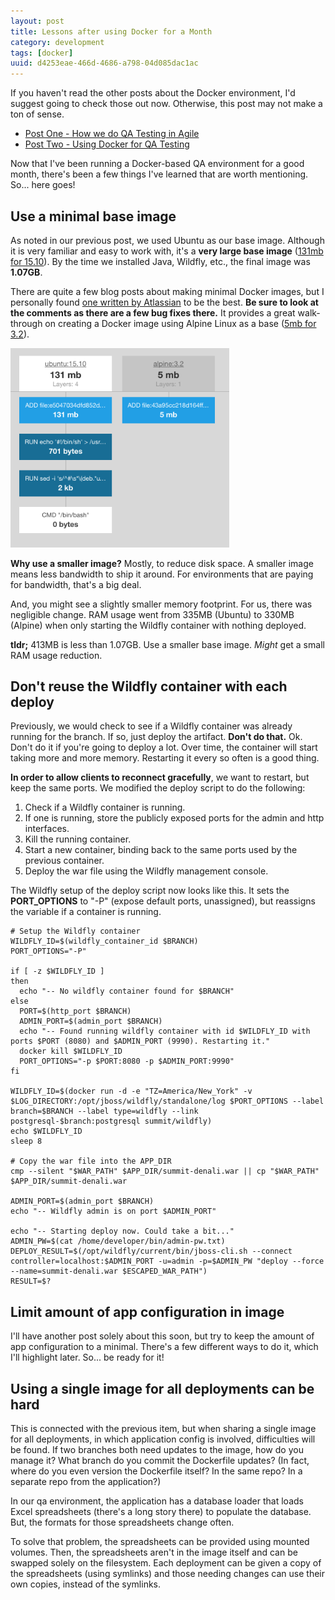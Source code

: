 ```yaml
---
layout: post
title: Lessons after using Docker for a Month 
category: development
tags: [docker]
uuid: d4253eae-466d-4686-a798-04d085dac1ac
---
```


<div class="alert alert-info">
  If you haven't read the other posts about the Docker environment, I'd suggest going to check those out now. Otherwise, this post may not make a ton of sense.

  <ul>
    <li><a href="/2015/10/how-we-do-qa-testing-in-agile">Post One - How we do QA Testing in
 Agile</a></li>
    <li><a href="/2015/10/using-docker-for-qa-testing">Post Two - Using Docker for QA Testing</a></li>
  </ul>
</div>

Now that I've been running a Docker-based QA environment for a good month, there's been a few things I've learned that are worth mentioning.  So... here goes!



## Use a minimal base image

As noted in our previous post, we used Ubuntu as our base image.  Although it is very familiar and easy to work with, it's a **very large base image** ([131mb for 15.10](https://imagelayers.io/?images=ubuntu:15.10)).  By the time we installed Java, Wildfly, etc., the final image was **1.07GB**.

There are quite a few blog posts about making minimal Docker images, but I personally found [one written by Atlassian](https://developer.atlassian.com/blog/2015/08/minimal-java-docker-containers/) to be the best.  **Be sure to look at the comments as there are a few bug fixes there.** It provides a great walk-through on creating a Docker image using Alpine Linux as a base ([5mb for 3.2](https://imagelayers.io/?images=alpine:3.2)).

<div class="text-center">
  <a href="https://imagelayers.io/?images=ubuntu:15.10,alpine:3.2"><img style="width:350px;" src="/images/ubuntu_vs_alpine_docker_imagesizes.png" alt="Image size comparison - Ubuntu vs Alpine" /></a>
</div>

**Why use a smaller image?** Mostly, to reduce disk space. A smaller image means less bandwidth to ship it around. For environments that are paying for bandwidth, that's a big deal.

And, you might see a slightly smaller memory footprint. For us, there was negligible change.  RAM usage went from 335MB (Ubuntu) to 330MB (Alpine) when only starting the Wildfly container with nothing deployed.

**tldr;** 413MB is less than 1.07GB. Use a smaller base image. _Might_ get a small RAM usage reduction.


## Don't reuse the Wildfly container with each deploy

Previously, we would check to see if a Wildfly container was already running for the branch. If so, just deploy the artifact. **Don't do that.** Ok. Don't do it if you're going to deploy a lot.  Over time, the container will start taking more and more memory.  Restarting it every so often is a good thing.

**In order to allow clients to reconnect gracefully**, we want to restart, but keep the same ports. We modified the deploy script to do the following:

1. Check if a Wildfly container is running.
2. If one is running, store the publicly exposed ports for the admin and http interfaces.
3. Kill the running container.
4. Start a new container, binding back to the same ports used by the previous container.
5. Deploy the war file using the Wildfly management console.


The Wildfly setup of the deploy script now looks like this.  It sets the **PORT_OPTIONS** to "-P" (expose default ports, unassigned), but reassigns the variable if a container is running.

<pre class="no-wrap"><code class="bash"># Setup the Wildfly container
WILDFLY_ID=$(wildfly_container_id $BRANCH)
PORT_OPTIONS="-P"

if [ -z $WILDFLY_ID ]
then
  echo "-- No wildfly container found for $BRANCH"  
else
  PORT=$(http_port $BRANCH)
  ADMIN_PORT=$(admin_port $BRANCH)
  echo "-- Found running wildfly container with id $WILDFLY_ID with ports $PORT (8080) and $ADMIN_PORT (9990). Restarting it."
  docker kill $WILDFLY_ID
  PORT_OPTIONS="-p $PORT:8080 -p $ADMIN_PORT:9990"
fi

WILDFLY_ID=$(docker run -d -e "TZ=America/New_York" -v $LOG_DIRECTORY:/opt/jboss/wildfly/standalone/log $PORT_OPTIONS --label branch=$BRANCH --label type=wildfly --link postgresql-$branch:postgresql summit/wildfly)
echo $WILDFLY_ID
sleep 8

# Copy the war file into the APP_DIR
cmp --silent "$WAR_PATH" $APP_DIR/summit-denali.war || cp "$WAR_PATH" $APP_DIR/summit-denali.war

ADMIN_PORT=$(admin_port $BRANCH)
echo "-- Wildfly admin is on port $ADMIN_PORT"

echo "-- Starting deploy now. Could take a bit..."
ADMIN_PW=$(cat /home/developer/bin/admin-pw.txt)
DEPLOY_RESULT=$(/opt/wildfly/current/bin/jboss-cli.sh --connect controller=localhost:$ADMIN_PORT -u=admin -p=$ADMIN_PW "deploy --force --name=summit-denali.war $ESCAPED_WAR_PATH")
RESULT=$?
</code></pre>


## Limit amount of app configuration in image

I'll have another post solely about this soon, but try to keep the amount of app configuration to a minimal.  There's a few different ways to do it, which I'll highlight later. So... be ready for it!


## Using a single image for all deployments can be hard

This is connected with the previous item, but when sharing a single image for all deployments, in which application config is involved, difficulties will be found.  If two branches both need updates to the image, how do you manage it?  What branch do you commit the Dockerfile updates? (In fact, where do you even version the Dockerfile itself? In the same repo? In a separate repo from the application?)

In our qa environment, the application has a database loader that loads Excel spreadsheets (there's a long story there) to populate the database. But, the formats for those spreadsheets change often.  

To solve that problem, the spreadsheets can be provided using mounted volumes. Then, the spreadsheets aren't in the image itself and can be swapped solely on the filesystem. Each deployment can be given a copy of the spreadsheets (using symlinks) and those needing changes can use their own copies, instead of the symlinks.


